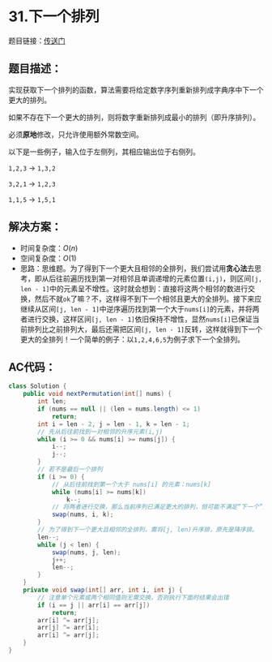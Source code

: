 # 31.下一个排列
题目链接：[传送门](https://leetcode-cn.com/problems/next-permutation/)

## 题目描述：
实现获取下一个排列的函数，算法需要将给定数字序列重新排列成字典序中下一个更大的排列。

如果不存在下一个更大的排列，则将数字重新排列成最小的排列（即升序排列）。

必须**原地**修改，只允许使用额外常数空间。

以下是一些例子，输入位于左侧列，其相应输出位于右侧列。

`1,2,3` → `1,3,2`

`3,2,1` → `1,2,3`

`1,1,5` → `1,5,1`

## 解决方案：
- 时间复杂度：$O(n)$
- 空间复杂度：$O(1)$
- 思路：思维题。为了得到下一个更大且相邻的全排列，我们尝试用**贪心法**去思考，即从后往前遍历找到第一对相邻且单调递增的元素位置`(i,j)`，则区间`[j, len - 1]`中的元素呈不增性。这时就会想到：直接将这两个相邻的数进行交换，然后不就`ok`了嘛？不，这样得不到下一个相邻且更大的全排列。接下来应继续从区间`[j, len - 1]`中逆序遍历找到第一个大于`nums[i]`的元素，并将两者进行交换，这样区间`[j, len - 1]`依旧保持不增性，显然`nums[i]`已保证当前排列比之前排列大，最后还需把区间`[j, len - 1]`反转，这样就得到下一个更大的全排列！一个简单的例子：以`1,2,4,6,5`为例子求下一个全排列。

## AC代码：
```java
class Solution {
	public void nextPermutation(int[] nums) {
		int len;
		if (nums == null || (len = nums.length) <= 1)
			return;
		int i = len - 2, j = len - 1, k = len - 1;
        // 先从后往前找到一对相邻的升序元素(i,j)
		while (i >= 0 && nums[i] >= nums[j]) { 
			i--;
			j--;
		}
        // 若不是最后一个排列
		if (i >= 0) { 
            // 从后往前找到第一个大于 nums[i] 的元素：nums[k]
			while (nums[i] >= nums[k]) 
				k--;
            // 将两者进行交换，那么当前序列已满足更大的排列，但可能不满足“下一个”更大的排列
			swap(nums, i, k); 
		}
        // 为了得到下一个更大且相邻的全排列，需将[j, len)升序排，原先是降序排。
		len--;
		while (j < len) { 
			swap(nums, j, len);
			j++;
			len--;
		}
	}
	private void swap(int[] arr, int i, int j) {
        // 注意单个元素或两个相同值则无需交换，否则执行下面时结果会出错
		if (i == j || arr[i] == arr[j]) 
			return;
		arr[i] ^= arr[j];
		arr[j] ^= arr[i];
		arr[i] ^= arr[j];
	}
}
```
